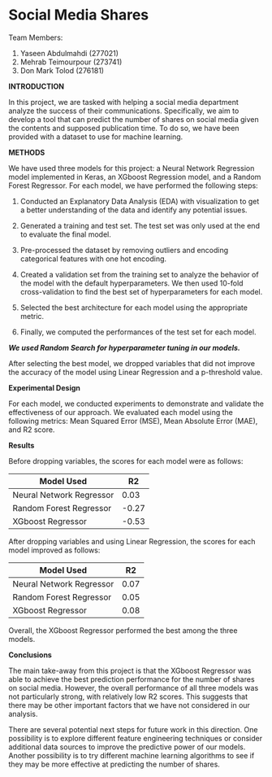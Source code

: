 # Social Media Shares

Team Members:
1) Yaseen Abdulmahdi (277021)
2) Mehrab Teimourpour (273741)
3) Don Mark Tolod (276181)  


**INTRODUCTION**

In this project, we are tasked with helping a social media department analyze the success of their communications. Specifically, we aim to develop a tool that can predict the number of shares on social media given the contents and supposed publication time. To do so, we have been provided with a dataset to use for machine learning.

  

**METHODS**

We have used three models for this project: a Neural Network Regression model implemented in Keras, an XGboost Regression model, and a Random Forest Regressor. For each model, we have performed the following steps:

  

1) Conducted an Explanatory Data Analysis (EDA) with visualization to get a better understanding of the data and identify any potential issues.

2) Generated a training and test set. The test set was only used at the end to evaluate the final model.

3) Pre-processed the dataset by removing outliers and encoding categorical features with one hot encoding.

4) Created a validation set from the training set to analyze the behavior of the model with the default hyperparameters. We then used 10-fold cross-validation to find the best set of hyperparameters for each model.

5) Selected the best architecture for each model using the appropriate metric.

6) Finally, we computed the performances of the test set for each model.

***We used Random Search for hyperparameter tuning in our models.***

  

After selecting the best model, we dropped variables that did not improve the accuracy of the model using Linear Regression and a p-threshold value.

  

**Experimental Design**

For each model, we conducted experiments to demonstrate and validate the effectiveness of our approach. We evaluated each model using the following metrics: Mean Squared Error (MSE), Mean Absolute Error (MAE), and R2 score.

  

**Results**

Before dropping variables, the scores for each model were as follows:

  


| Model Used               | R2    |
|--------------------------|-------|
| Neural Network Regressor | 0.03  |
| Random Forest Regressor  | -0.27 |
| XGboost Regressor        | -0.53 |

After dropping variables and using Linear Regression, the scores for each model improved as follows:

  


| Model Used               | R2   |
|--------------------------|------|
| Neural Network Regressor | 0.07 |
| Random Forest Regressor  | 0.05 |
| XGboost Regressor        | 0.08 |

Overall, the XGboost Regressor performed the best among the three models.

  

**Conclusions**

The main take-away from this project is that the XGboost Regressor was able to achieve the best prediction performance for the number of shares on social media. However, the overall performance of all three models was not particularly strong, with relatively low R2 scores. This suggests that there may be other important factors that we have not considered in our analysis.

There are several potential next steps for future work in this direction. One possibility is to explore different feature engineering techniques or consider additional data sources to improve the predictive power of our models. Another possibility is to try different machine learning algorithms to see if they may be more effective at predicting the number of shares.
